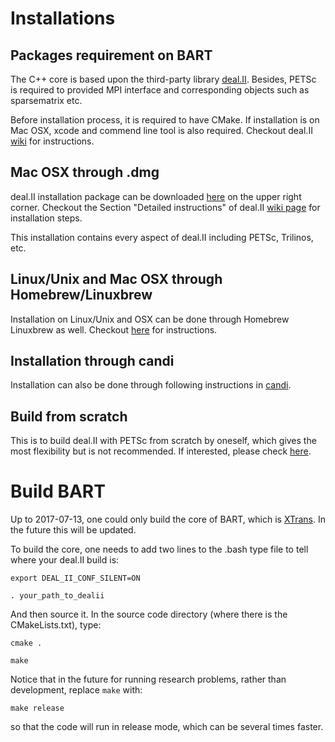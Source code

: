 # Installations
## Packages requirement on BART
The C++ core is based upon the third-party library [deal.II](http://www.dealii.org/). Besides, PETSc is required to provided MPI interface and corresponding objects such as sparsematrix etc.

Before installation process, it is required to have CMake. If installation is on Mac OSX, xcode and commend line tool is also required. Checkout deal.II [wiki](https://github.com/dealii/dealii/wiki/MacOSX) for instructions.

## Mac OSX through .dmg
deal.II installation package can be downloaded [here](https://www.dealii.org/download.html) on the upper right corner. Checkout the Section "Detailed instructions" of deal.II [wiki page](https://github.com/dealii/dealii/wiki/MacOSX) for installation steps.

This installation contains every aspect of deal.II including PETSc, Trilinos, etc.
## Linux/Unix and Mac OSX through Homebrew/Linuxbrew
Installation on Linux/Unix and OSX can be done through Homebrew Linuxbrew as well. Checkout [here](https://github.com/dealii/dealii/wiki/deal.II-on-Homebrew---Linuxbrew) for instructions.

## Installation through candi
Installation can also be done through following instructions in [candi](https://github.com/koecher/candi).

## Build from scratch
This is to build deal.II with PETSc from scratch by oneself, which gives the most flexibility but is not recommended. If interested, please check [here](https://www.dealii.org/developer/readme.html).
# Build BART
Up to 2017-07-13, one could only build the core of BART, which is [XTrans](https://github.com/weixiong-zheng-berkeley/XTrans). In the future this will be updated.

To build the core, one needs to add two lines to the .bash type file to tell where your deal.II build is:

`export DEAL_II_CONF_SILENT=ON`

`. your_path_to_dealii`

And then source it. In the source code directory (where there is the CMakeLists.txt), type:

`cmake .`

`make`

Notice that in the future for running research problems, rather than development, replace `make` with:

`make release`

so that the code will run in release mode, which can be several times faster.
